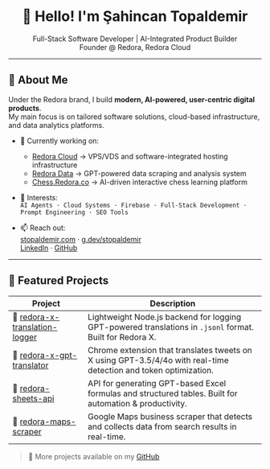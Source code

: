 <h1 align="center">👋 Hello! I'm Şahincan Topaldemir</h1>

<p align="center">
  Full-Stack Software Developer | AI-Integrated Product Builder<br>
  Founder @ Redora, Redora Cloud
</p>

---

## 🚀 About Me

Under the Redora brand, I build **modern, AI-powered, user-centric digital products**.  
My main focus is on tailored software solutions, cloud-based infrastructure, and data analytics platforms.

- 🔭 Currently working on:
  - [Redora Cloud](https://cloud.redora.co) → VPS/VDS and software-integrated hosting infrastructure  
  - [Redora Data](https://data.redora.co) → GPT-powered data scraping and analysis system  
  - [Chess.Redora.co](https://chess.redora.co) → AI-driven interactive chess learning platform  

- 🧠 Interests:  
  `AI Agents · Cloud Systems · Firebase · Full-Stack Development · Prompt Engineering · SEO Tools`

- 📫 Reach out:  
  [stopaldemir.com](https://stopaldemir.com) · [g.dev/stopaldemir](https://g.dev/stopaldemir)  
  [LinkedIn](https://www.linkedin.com/in/stopaldemir) · [GitHub](https://github.com/stopaldemir)

---

## 📂 Featured Projects

| Project | Description |
|--------|-------------|
| 🔗 [redora-x-translation-logger](https://github.com/stopaldemir/redora-x-translation-logger) | Lightweight Node.js backend for logging GPT-powered translations in `.jsonl` format. Built for Redora X. |
| 🔗 [redora-x-gpt-translator](https://github.com/stopaldemir/redora-x-gpt-translator) | Chrome extension that translates tweets on X using GPT-3.5/4/4o with real-time detection and token optimization. |
| 🔗 [redora-sheets-api](https://github.com/stopaldemir/redora-sheets-api) | API for generating GPT-based Excel formulas and structured tables. Built for automation & productivity. |
| 🔗 [redora-maps-scraper](https://github.com/stopaldemir/redora-maps-scraper) | Google Maps business scraper that detects and collects data from search results in real-time. |

> 🚀 More projects available on my [GitHub](https://github.com/stopaldemir)
